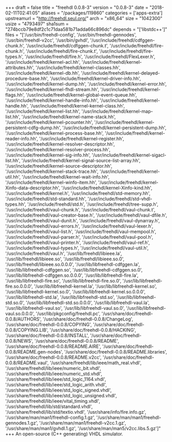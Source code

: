 +++
draft = false
title = "freehdl 0.0.8-3"
version = "0.0.8-3"
date = "2018-02-11T02:41:05"
aliases = "/packages/119860"
categories = ['apps-extra']
upstreamurl = "http://freehdl.seul.org/"
arch = "x86_64"
size = "1042300"
usize = "4793497"
sha1sum = "274bccb79e8df2c1c71daa581b71adda66c896dc"
depends = "['libstdc++']"
files = "['/usr/bin/freehdl-config', '/usr/bin/freehdl-gennodes', '/usr/bin/freehdl-v2cc', '/usr/bin/gvhdl', '/usr/include/freehdl/cdfggen-chunk.h', '/usr/include/freehdl/cdfggen-chunk.t', '/usr/include/freehdl/fire-chunk.h', '/usr/include/freehdl/fire-chunk.t', '/usr/include/freehdl/fire-types.h', '/usr/include/freehdl/fire.h', '/usr/include/freehdl/FlexLexer.h', '/usr/include/freehdl/kernel-acl.hh', '/usr/include/freehdl/kernel-attributes.hh', '/usr/include/freehdl/kernel-classes.hh', '/usr/include/freehdl/kernel-db.hh', '/usr/include/freehdl/kernel-delayed-procedure-base.hh', '/usr/include/freehdl/kernel-driver-info.hh', '/usr/include/freehdl/kernel-dump.hh', '/usr/include/freehdl/kernel-error.hh', '/usr/include/freehdl/kernel-fhdl-stream.hh', '/usr/include/freehdl/kernel-flags.hh', '/usr/include/freehdl/kernel-global-event-queue.hh', '/usr/include/freehdl/kernel-handle-info.hh', '/usr/include/freehdl/kernel-handle.hh', '/usr/include/freehdl/kernel-kernel-class.hh', '/usr/include/freehdl/kernel-list.hh', '/usr/include/freehdl/kernel-map-list.hh', '/usr/include/freehdl/kernel-name-stack.hh', '/usr/include/freehdl/kernel-pcounter.hh', '/usr/include/freehdl/kernel-persistent-cdfg-dump.hh', '/usr/include/freehdl/kernel-persistent-dump.hh', '/usr/include/freehdl/kernel-process-base.hh', '/usr/include/freehdl/kernel-reader-info.hh', '/usr/include/freehdl/kernel-register.hh', '/usr/include/freehdl/kernel-resolver-descriptor.hh', '/usr/include/freehdl/kernel-resolver-process.hh', '/usr/include/freehdl/kernel-sig-info.hh', '/usr/include/freehdl/kernel-sigacl-list.hh', '/usr/include/freehdl/kernel-signal-source-list-array.hh', '/usr/include/freehdl/kernel-source-descriptor.hh', '/usr/include/freehdl/kernel-stack-trace.hh', '/usr/include/freehdl/kernel-util.hh', '/usr/include/freehdl/kernel-wait-info.hh', '/usr/include/freehdl/kernel-winfo-item.hh', '/usr/include/freehdl/kernel-Xinfo-data-descriptor.hh', '/usr/include/freehdl/kernel-Xinfo-kind.hh', '/usr/include/freehdl/kernel.h', '/usr/include/freehdl/std-memory.hh', '/usr/include/freehdl/std-standard.hh', '/usr/include/freehdl/std-vhdl-types.hh', '/usr/include/freehdl/std.h', '/usr/include/freehdl/tree-supp.h', '/usr/include/freehdl/vaul-chunk.h', '/usr/include/freehdl/vaul-chunk.t', '/usr/include/freehdl/vaul-creator-base.h', '/usr/include/freehdl/vaul-dfile.h', '/usr/include/freehdl/vaul-dunit.h', '/usr/include/freehdl/vaul-dynarray.h', '/usr/include/freehdl/vaul-errors.h', '/usr/include/freehdl/vaul-lexer.h', '/usr/include/freehdl/vaul-list.h', '/usr/include/freehdl/vaul-mempool.h', '/usr/include/freehdl/vaul-parser.h', '/usr/include/freehdl/vaul-pool.h', '/usr/include/freehdl/vaul-printer.h', '/usr/include/freehdl/vaul-ref.h', '/usr/include/freehdl/vaul-types.h', '/usr/include/freehdl/vaul-util.h', '/usr/include/freehdl/vaul.h', '/usr/lib/freehdl/libieee.la', '/usr/lib/freehdl/libieee.so', '/usr/lib/freehdl/libieee.so.0', '/usr/lib/freehdl/libieee.so.0.0.0', '/usr/lib/libfreehdl-cdfggen.la', '/usr/lib/libfreehdl-cdfggen.so', '/usr/lib/libfreehdl-cdfggen.so.0', '/usr/lib/libfreehdl-cdfggen.so.0.0.0', '/usr/lib/libfreehdl-fire.la', '/usr/lib/libfreehdl-fire.so', '/usr/lib/libfreehdl-fire.so.0', '/usr/lib/libfreehdl-fire.so.0.0.0', '/usr/lib/libfreehdl-kernel.la', '/usr/lib/libfreehdl-kernel.so', '/usr/lib/libfreehdl-kernel.so.0', '/usr/lib/libfreehdl-kernel.so.0.0.0', '/usr/lib/libfreehdl-std.la', '/usr/lib/libfreehdl-std.so', '/usr/lib/libfreehdl-std.so.0', '/usr/lib/libfreehdl-std.so.0.0.0', '/usr/lib/libfreehdl-vaul.la', '/usr/lib/libfreehdl-vaul.so', '/usr/lib/libfreehdl-vaul.so.0', '/usr/lib/libfreehdl-vaul.so.0.0.0', '/usr/lib/pkgconfig/freehdl.pc', '/usr/share/doc/freehdl-0.0.8/AUTHORS', '/usr/share/doc/freehdl-0.0.8/ChangeLog', '/usr/share/doc/freehdl-0.0.8/COPYING', '/usr/share/doc/freehdl-0.0.8/COPYING.LIB', '/usr/share/doc/freehdl-0.0.8/HACKING', '/usr/share/doc/freehdl-0.0.8/INSTALL', '/usr/share/doc/freehdl-0.0.8/NEWS', '/usr/share/doc/freehdl-0.0.8/README', '/usr/share/doc/freehdl-0.0.8/README.AIRE', '/usr/share/doc/freehdl-0.0.8/README.gen-nodes', '/usr/share/doc/freehdl-0.0.8/README.libraries', '/usr/share/doc/freehdl-0.0.8/README.v2cc', '/usr/share/doc/freehdl-0.0.8/README.vaul', '/usr/share/freehdl/lib/ieee/math_real.vhdl', '/usr/share/freehdl/lib/ieee/numeric_bit.vhdl', '/usr/share/freehdl/lib/ieee/numeric_std.vhdl', '/usr/share/freehdl/lib/ieee/std_logic_1164.vhdl', '/usr/share/freehdl/lib/ieee/std_logic_arith.vhdl', '/usr/share/freehdl/lib/ieee/std_logic_signed.vhdl', '/usr/share/freehdl/lib/ieee/std_logic_unsigned.vhdl', '/usr/share/freehdl/lib/ieee/vital_timing.vhdl', '/usr/share/freehdl/lib/std/standard.vhdl', '/usr/share/freehdl/lib/std/textio.vhdl', '/usr/share/info/fire.info.gz', '/usr/share/man/man1/freehdl-config.1.gz', '/usr/share/man/man1/freehdl-gennodes.1.gz', '/usr/share/man/man1/freehdl-v2cc.1.gz', '/usr/share/man/man1/gvhdl.1.gz', '/usr/share/man/man5/v2cc.libs.5.gz']"
+++
An open-source (C++ generating) VHDL simulator.